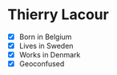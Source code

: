 # Thierry Lacour

 -[X] Born in Belgium
 -[X] Lives in Sweden
 -[X] Works in Denmark
 -[X] Geoconfused
